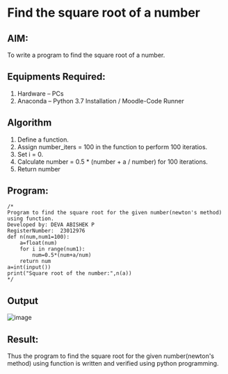 # Find the square root of a number

## AIM:
To write a program to find the square root of a number.

## Equipments Required:
1. Hardware – PCs
2. Anaconda – Python 3.7 Installation / Moodle-Code Runner

## Algorithm
1. Define a function.
2. Assign number_iters = 100 in the function to perform 100 iteratios.
3. Set i = 0.
4. Calculate  number = 0.5 * (number + a / number) for 100 iterations.
5. Return number

## Program:
```
/*
Program to find the square root for the given number(newton's method) using function.
Developed by: DEVA ABISHEK P
RegisterNumber:  23012976
def n(num,num1=100):
    a=float(num)
    for i in range(num1):
        num=0.5*(num+a/num)
    return num
a=int(input())
print("Square root of the number:",n(a))
*/
```

## Output
![image](https://github.com/DEVAABISHEK/Square-root-of-a-number/assets/150319305/b297de1d-093d-41f3-b00a-4d6635562ea1)



## Result:
Thus the program to find the square root for the given number(newton's method) using function is written and verified using python programming.
